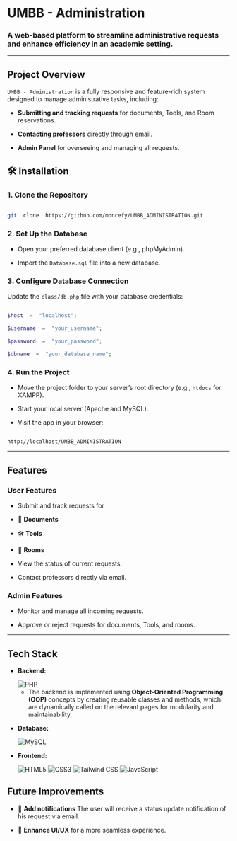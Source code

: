 
#   UMBB - Administration

  

###  A web-based platform to streamline administrative requests and enhance efficiency in an academic setting.

  

---

  

##   Project Overview

  

`UMBB - Administration` is a fully responsive and feature-rich system designed to manage administrative tasks, including:

  

-  **Submitting and tracking requests** for documents, Tools, and Room reservations.

-  **Contacting professors** directly through email.

-  **Admin Panel** for overseeing and managing all requests.


##  🛠 Installation

  

###  1. Clone the Repository

```bash

git  clone  https://github.com/moncefy/UMBB_ADMINISTRATION.git

```

  

###  2. Set Up the Database

- Open your preferred database client (e.g., phpMyAdmin).

- Import the `Database.sql` file into a new database.

  

###  3. Configure Database Connection

Update the `class/db.php` file with your database credentials:

  

```php

$host  =  "localhost";

$username  =  "your_username";

$password  =  "your_password";

$dbname  =  "your_database_name";

```

  

###  4. Run the Project

- Move the project folder to your server’s root directory (e.g., `htdocs` for XAMPP).

- Start your local server (Apache and MySQL).

- Visit the app in your browser:

  

```plaintext

http://localhost/UMBB_ADMINISTRATION

```

  

---

  

##   Features

  

###  User Features

- Submit and track requests for :

- 📄 **Documents**

- 🛠️ **Tools**

- 🏢 **Rooms**

- View the status of current requests.

- Contact professors directly via email.

  

### Admin Features

- Monitor and manage all incoming requests.

- Approve or reject requests for documents, Tools, and rooms.

  

---

  


## Tech Stack

* **Backend:** 

     <img src="https://img.shields.io/badge/php-black?style=for-the-badge&logo=php&logoColor=474A8A" alt="PHP"> 

     - The backend is implemented using **Object-Oriented Programming (OOP)** concepts by creating reusable classes and methods, which are dynamically called on the relevant pages for modularity and maintainability.

* **Database:** 

     <img src="https://img.shields.io/badge/MySQL-black?style=for-the-badge&logo=MySQL&logoColor=blue" alt="MySQL">

* **Frontend:** 

     <img src="https://img.shields.io/badge/html5-black?style=for-the-badge&logo=html5&logoColor=red" alt="HTML5">
     <img src="https://img.shields.io/badge/CSS-black?style=for-the-badge&logo=css3&logoColor=darkgreen" alt="CSS3">
     <img src="https://img.shields.io/badge/Tailwind_CSS-black?style=for-the-badge&logo=tailwind-css&logoColor=38B2AC" alt="Tailwind CSS">
     <img src="https://img.shields.io/badge/JavaScript-black?style=for-the-badge&logo=JavaScript&logoColor=yellow" alt="JavaScript"> 

     
##   Future Improvements

  

- 🔔 **Add notifications** The user will receive a status update notification of his request via email.

- 🎨 **Enhance UI/UX** for a more seamless experience.

